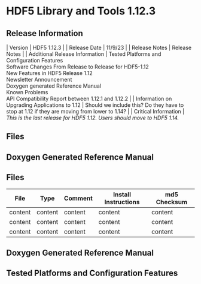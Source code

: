 # HDF5 Library and Tools 1.12.3

## Release Information

| Version | HDF5 1.12.3 |
| Release Date |  11/9/23 |
| Release Notes | Release Notes | 
| Additional Release Information | Tested Platforms and Configuration Features <br> Software Changes From Release to Release for HDF5-1.12 <br> New Features in HDF5 Release 1.12 <br> Newsletter Announcement <br> Doxygen generated Reference Manual <br> Known Problems <br> API Compatibility Report between 1.12.1 and 1.12.2  |
| Information on Upgrading Applications to 1.12 | Should we include this? Do they have to stop at 1.12 if they are moving from lower to 1.14? | 
| Critical Information | *This is the last release for HDF5 1.12. Users should move to HDF5 1.14.* 

## Files
## Doxygen Generated Reference Manual         
## Files 
  
| File | Type | Comment | Install Instructions | md5 Checksum |
| ---- | ---- | ---- | ---- | ---- | 
| content | content | content | content | content |
| content | content | content | content | content |
| content | content | content | content | content |

## Doxygen Generated Reference Manual         
    

## Tested Platforms and Configuration Features
        
